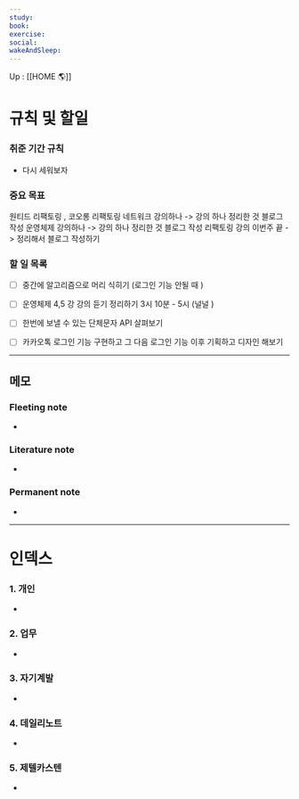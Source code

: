 ```yaml
---
study:
book:
exercise: 
social: 
wakeAndSleep: 
---
```


Up : [[HOME 🌎]]

# 규칙 및 할일

### 취준 기간 규칙 
- 다시 세워보자

### 중요 목표
원티드 리팩토링 , 코오롱 리팩토링
네트워크 강의하나 -> 강의 하나 정리한 것 블로그 작성 
운영체제 강의하나 -> 강의 하나 정리한 것 블로그 작성
리팩토링 강의 이번주 끝 -> 정리해서 블로그 작성하기 


### 할 일 목록
- [ ] 중간에 알고리즘으로 머리 식히기 (로그인 기능 안될 때 ) 
- [ ] 운영체제 4,5 강 강의 듣기 정리하기 3시 10분 - 5시 (널널 )
- [ ] 한번에 보낼 수 있는 단체문자  API 살펴보기 
- [ ] 카카오톡 로그인 기능 구현하고 그 다음 로그인 기능 이후 기획하고 디자인 해보기 


---

## 메모

### Fleeting note
- 

### Literature note
- 

### Permanent note
- 

---

# 인덱스
### 1. 개인 
- 
### 2. 업무
- 
### 3. 자기계발
- 
### 4. 데일리노트
- 
### 5. 제텔카스텐
- 